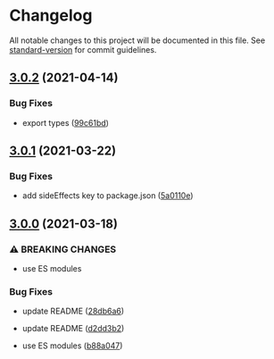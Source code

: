 # Changelog

All notable changes to this project will be documented in this file. See [standard-version](https://github.com/conventional-changelog/standard-version) for commit guidelines.

## [3.0.2](https://github.com/dmnsgn/canvas-context/compare/v3.0.1...v3.0.2) (2021-04-14)


### Bug Fixes

* export types ([99c61bd](https://github.com/dmnsgn/canvas-context/commit/99c61bdf267b01410fd449f10c68b69196b412ed))



## [3.0.1](https://github.com/dmnsgn/canvas-context/compare/v3.0.0...v3.0.1) (2021-03-22)


### Bug Fixes

* add sideEffects key to package.json ([5a0110e](https://github.com/dmnsgn/canvas-context/commit/5a0110ed66fa12ccd9b1961e6b0a185dd26b1b6e))



## [3.0.0](https://github.com/dmnsgn/canvas-context/compare/v2.0.0...v3.0.0) (2021-03-18)


### ⚠ BREAKING CHANGES

* use ES modules

### Bug Fixes

* update README ([28db6a6](https://github.com/dmnsgn/canvas-context/commit/28db6a692311a097934191cd3d12f781fc393a64))
* update README ([d2dd3b2](https://github.com/dmnsgn/canvas-context/commit/d2dd3b29e4973e79ec6c2a042d24a2f1dfe293d1))


* use ES modules ([b88a047](https://github.com/dmnsgn/canvas-context/commit/b88a047350c678c7536e096a91124da43a185a94))
